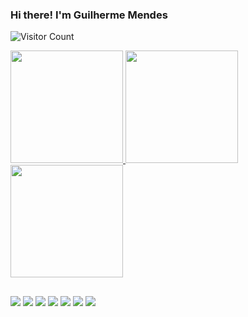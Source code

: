 ### Hi there! I'm Guilherme Mendes


![Visitor Count](https://profile-counter.glitch.me/guimsmendes/count.svg)
<!--  
 [![GitHub Streak](https://streak-stats.demolab.com?user=guimsmendes&theme=ayu-mirage&border_radius=50&exclude_days=Sun%2CSat&card_height=200)](https://git.io/streak-stats)
  -->
 <div>
  <a href="https://www.hackerrank.com/guimsmendes">
  <img height="180em" src="https://streak-stats.demolab.com?user=guimsmendes&theme=ayu-mirage&border_radius=20&exclude_days=Sun%2CSat&card_height=200"/>
  <img height="180em" src="https://github-readme-stats.vercel.app/api/top-langs/?username=guimsmendes&layout=compact&langs_count=7&theme=ayu-mirage&border_radius=20"/>
  <img height="180em" src="https://github-readme-stats.vercel.app/api?username=guimsmendes&theme=ayu-mirage&border_radius=20"/>

</div>

   ##
 
<div> 
  <a href="https://www.linkedin.com/in/guilherme-mendes-b5381555/" target="_blank"><img src="https://img.shields.io/badge/-LinkedIn-%230077B5?style=for-the-badge&logo=linkedin&logoColor=white" target="_blank"></a> 
 <a href = "https://soundcloud.com/yunka-dj"><img src="https://img.shields.io/badge/SoundCloud-FF3300?style=for-the-badge&logo=soundcloud&logoColor=white" target="_blank"></a>
   <a href = "mailto:guimsmendes@gmail.com"><img src="https://img.shields.io/badge/-Gmail-%23333?style=for-the-badge&logo=gmail&logoColor=white" target="_blank"></a>
  <a href = "https://t.me/guimsmendes"><img src="https://img.shields.io/badge/Telegram-2CA5E0?style=for-the-badge&logo=telegram&logoColor=white" target="_blank"></a>
  <a href="https://instagram.com/guimsmendes" target="_blank"><img src="https://img.shields.io/badge/-Instagram-%23E4405F?style=for-the-badge&logo=instagram&logoColor=white" target="_blank"></a>
 <a href="" target="_blank"><img src="https://img.shields.io/badge/Slack-4A154B?style=for-the-badge&logo=slack&logoColor=white" target="_blank"></a> 
 <a href="https://discord.gg/jkrM5gcD" target="_blank"><img src="https://img.shields.io/badge/Discord-7289DA?style=for-the-badge&logo=discord&logoColor=white" target="_blank"></a> 
<!--  
  ![Snake animation](https://github.com/guimsmendes/guimsmendes/blob/output/github-contribution-grid-snake.svg)
 -->
 

 </div>



